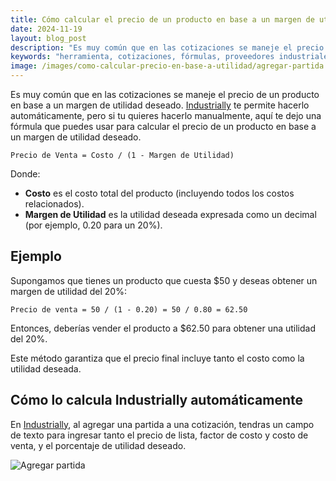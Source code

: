 ```yaml
---
title: Cómo calcular el precio de un producto en base a un margen de utilidad deseado
date: 2024-11-19
layout: blog_post
description: "Es muy común que en las cotizaciones se maneje el precio de un producto en base a un margen de utilidad deseado. Industrially te permite hacerlo automáticamente, pero si tu quieres hacerlo manualmente, aquí te dejo una fórmula que puedes usar para calcular el precio de un producto en base a un margen de utilidad deseado."
keywords: "herramienta, cotizaciones, fórmulas, proveedores industriales, Industrially, notion"
image: /images/como-calcular-precio-en-base-a-utilidad/agregar-partida.png
---
```


Es muy común que en las cotizaciones se maneje el precio de un producto en base a un margen de utilidad deseado. [Industrially](/) te permite hacerlo automáticamente, pero si tu quieres hacerlo manualmente, aquí te dejo una fórmula que puedes usar para calcular el precio de un producto en base a un margen de utilidad deseado.

```
Precio de Venta = Costo / (1 - Margen de Utilidad)
```

Donde:

- **Costo** es el costo total del producto (incluyendo todos los costos relacionados).
- **Margen de Utilidad** es la utilidad deseada expresada como un decimal (por ejemplo, 0.20 para un 20%).

## Ejemplo

Supongamos que tienes un producto que cuesta $50 y deseas obtener un margen de utilidad del 20%:

```
Precio de venta = 50 / (1 - 0.20) = 50 / 0.80 = 62.50
```

Entonces, deberías vender el producto a $62.50 para obtener una utilidad del 20%.

Este método garantiza que el precio final incluye tanto el costo como la utilidad deseada.

## Cómo lo calcula Industrially automáticamente

En [Industrially](/), al agregar una partida a una cotización, tendras un campo de texto para ingresar tanto el precio de lista, factor de costo y costo de venta, y el porcentaje de utilidad deseado.

![Agregar partida](/images/como-calcular-precio-en-base-a-utilidad/agregar-partida.png)